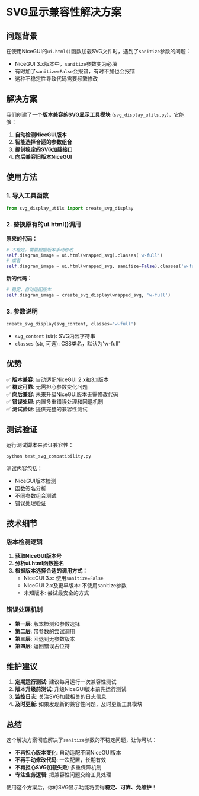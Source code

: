 # SVG显示兼容性解决方案

## 问题背景

在使用NiceGUI的`ui.html()`函数加载SVG文件时，遇到了`sanitize`参数的问题：

- NiceGUI 3.x版本中，`sanitize`参数变为必填
- 有时加了`sanitize=False`会报错，有时不加也会报错
- 这种不稳定性导致代码需要频繁修改

## 解决方案

我们创建了一个**版本兼容的SVG显示工具模块** (`svg_display_utils.py`)，它能够：

1. **自动检测NiceGUI版本**
2. **智能选择合适的参数组合**
3. **提供稳定的SVG加载接口**
4. **向后兼容旧版本NiceGUI**

## 使用方法

### 1. 导入工具函数

```python
from svg_display_utils import create_svg_display
```

### 2. 替换原有的ui.html()调用

**原来的代码：**
```python
# 不稳定，需要根据版本手动修改
self.diagram_image = ui.html(wrapped_svg).classes('w-full')
# 或者
self.diagram_image = ui.html(wrapped_svg, sanitize=False).classes('w-full')
```

**新的代码：**
```python
# 稳定，自动适配版本
self.diagram_image = create_svg_display(wrapped_svg, 'w-full')
```

### 3. 参数说明

```python
create_svg_display(svg_content, classes='w-full')
```

- `svg_content` (str): SVG内容字符串
- `classes` (str, 可选): CSS类名，默认为'w-full'

## 优势

✅ **版本兼容**: 自动适配NiceGUI 2.x和3.x版本  
✅ **稳定可靠**: 无需担心参数变化问题  
✅ **向后兼容**: 未来升级NiceGUI版本无需修改代码  
✅ **错误处理**: 内置多重错误处理和回退机制  
✅ **测试验证**: 提供完整的兼容性测试  

## 测试验证

运行测试脚本来验证兼容性：

```bash
python test_svg_compatibility.py
```

测试内容包括：
- NiceGUI版本检测
- 函数签名分析
- 不同参数组合测试
- 错误处理验证

## 技术细节

### 版本检测逻辑

1. **获取NiceGUI版本号**
2. **分析ui.html函数签名**
3. **根据版本选择合适的调用方式：**
   - NiceGUI 3.x: 使用`sanitize=False`
   - NiceGUI 2.x及更早版本: 不使用sanitize参数
   - 未知版本: 尝试最安全的方式

### 错误处理机制

- **第一层**: 版本检测和参数选择
- **第二层**: 带参数的尝试调用
- **第三层**: 回退到无参数版本
- **第四层**: 返回错误占位符

## 维护建议

1. **定期运行测试**: 建议每月运行一次兼容性测试
2. **版本升级前测试**: 升级NiceGUI版本前先运行测试
3. **监控日志**: 关注SVG加载相关的日志信息
4. **及时更新**: 如果发现新的兼容性问题，及时更新工具模块

## 总结

这个解决方案彻底解决了`sanitize`参数的不稳定问题，让你可以：

- **不再担心版本变化**: 自动适配不同NiceGUI版本
- **不再手动修改代码**: 一次配置，长期有效
- **不再担心SVG加载失败**: 多重保障机制
- **专注业务逻辑**: 把兼容性问题交给工具处理

使用这个方案后，你的SVG显示功能将变得**稳定、可靠、免维护**！